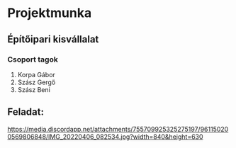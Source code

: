 # Projektmunka
## Építőipari kisvállalat

### Csoport tagok
<ol>
  <li>Korpa Gábor</li>
  <li>Szász Gergő</li>
  <li>Szász Beni</li>
</ol>

## Feladat:
https://media.discordapp.net/attachments/755709925325275197/961150200569806848/IMG_20220406_082534.jpg?width=840&height=630
